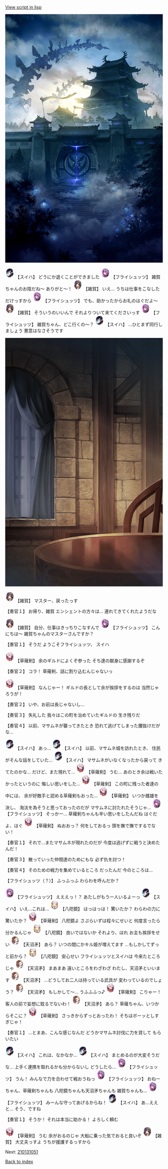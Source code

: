 [View script in lisp](../scripts/210131043.txt)

![masamune_castle.png](../images/backgrounds/masamune_castle.png)

<img src="../images/units/5401721.png" alt="5401721.png" height="34"/>
【スイハ】
どうにか退くことができました

<img src="../images/units/5502721.png" alt="5502721.png" height="34"/>
【フライシュッツ】
雑賀ちゃんのお陰だね～
ありがと～！

<img src="../images/units/502411.png" alt="502411.png" height="34"/>
【雑賀】
いえ…
うちは仕事をこなしただけっすから

<img src="../images/units/5502721.png" alt="5502721.png" height="34"/>
【フライシュッツ】
でも、助かったからお礼のはぐだよ～

<img src="../images/units/502411.png" alt="502411.png" height="34"/>
【雑賀】
そういうのいいんで
それよりついて来てくださいっす

<img src="../images/units/5502721.png" alt="5502721.png" height="34"/>
【フライシュッツ】
雑賀ちゃん、どこ行くの～？

<img src="../images/units/5401721.png" alt="5401721.png" height="34"/>
【スイハ】
…ひとまず同行しましょう
悪意はなさそうです

![201_room.png](../images/backgrounds/201_room.png)

<img src="../images/units/502411.png" alt="502411.png" height="34"/>
【雑賀】
マスター、戻ったっす

【奏官１】
お帰り、雑賀
エンシェントの方々は…
連れてきてくれたようだな

<img src="../images/units/502411.png" alt="502411.png" height="34"/>
【雑賀】
自分、仕事はきっちりこなすんで

<img src="../images/units/5502721.png" alt="5502721.png" height="34"/>
【フライシュッツ】
こんにちは～
雑賀ちゃんのマスターさんですか？

【奏官１】
そうだ
ようこそフライシュッツ、
スイハ

<img src="../images/units/100441.png" alt="100441.png" height="34"/>
【草薙剣】
余のギルドによくぞ参った
そち達の献身に感謝するぞ

【奏官２】
コラ！
草薙剣、話に割り込むんじゃないっ

<img src="../images/units/100441.png" alt="100441.png" height="34"/>
【草薙剣】
なんじゃー！
ギルドの長として余が挨拶をするのは
当然じゃろうが！

【奏官２】
いや、お前は長じゃないし…

【奏官３】
失礼した
我々はこの町を治めていたギルドの
生き残りだ

【奏官４】
以前、マサムネが襲ってきたとき
恐れて逃げてしまった腰抜けだがな…

<img src="../images/units/5401721.png" alt="5401721.png" height="34"/>
【スイハ】
あっ…

<img src="../images/units/5401721.png" alt="5401721.png" height="34"/>
【スイハ】
以前、マサムネ城を訪れたとき、
住民がそんな話をしていた…

<img src="../images/units/5401721.png" alt="5401721.png" height="34"/>
【スイハ】
マサムネがいなくなったから戻って
きてたのかな…
だけど、また現れて…

<img src="../images/units/100441.png" alt="100441.png" height="34"/>
【草薙剣】
うむ…
あのとき余は戦いたかったというのに
悔しい思いをした…

<img src="../images/units/100441.png" alt="100441.png" height="34"/>
【草薙剣】
この町に残った者達の中には、
余が好敵手と認める草薙剣もおった…

<img src="../images/units/100441.png" alt="100441.png" height="34"/>
【草薙剣】
いつか雌雄を決し、
淘汰を為そうと思っておったのだが
マサムネに討たれたそうじゃ…

<img src="../images/units/5502721.png" alt="5502721.png" height="34"/>
【フライシュッツ】
そっかー…
草薙剣ちゃんも辛い思いをしたんだね
はぐだよ、はぐ

<img src="../images/units/100441.png" alt="100441.png" height="34"/>
【草薙剣】
ぬおおっ？
何をしておるっ
頭を撫で撫でするでない！

【奏官１】
それで…またマサムネが現れたのだが
今度は逃げずに戦うと決めたんだ！

【奏官３】
散っていった仲間達のためにもな
必ず仇を討つ！

【奏官４】
そのための戦力を集めているところ
だったんだ
今のところは…

【フライシュッツ（？）】
ふっふっふ
わらわを呼んだか？

<img src="../images/units/5502721.png" alt="5502721.png" height="34"/>
【フライシュッツ】
えええっ！？
あたしがもう一人いるよーっ

<img src="../images/units/5401721.png" alt="5401721.png" height="34"/>
【スイハ】
いえ…これは…

<img src="../images/units/500331.png" alt="500331.png" height="34"/>
【八咫鏡】
はっはっは！
驚いたか？
わらわの力に驚いたか？

<img src="../images/units/100441.png" alt="100441.png" height="34"/>
【草薙剣】
八咫鏡よ
さぷらいずは程々にせいと
何度言ったら分かるんじゃ

<img src="../images/units/500331.png" alt="500331.png" height="34"/>
【八咫鏡】
良いではないか
それより、ほれ
お主も挨拶をせい

<img src="../images/units/300431.png" alt="300431.png" height="34"/>
【天沼矛】
あら？
いつの間にかキル姫が増えてます
…もしかしてずっと前から？

<img src="../images/units/500331.png" alt="500331.png" height="34"/>
【八咫鏡】
安心せい
フライシュッツとスイハは
今来たところじゃ

<img src="../images/units/300431.png" alt="300431.png" height="34"/>
【天沼矛】
まあまあ
遠いところをわざわざ
わたし、天沼矛といいます

<img src="../images/units/300431.png" alt="300431.png" height="34"/>
【天沼矛】
…どうしてお二人は持っている武具が
変わっているのでしょう？

<img src="../images/units/300431.png" alt="300431.png" height="34"/>
【天沼矛】
もしかして～…
うふふふっ♪

<img src="../images/units/100441.png" alt="100441.png" height="34"/>
【草薙剣】
こりゃー！
客人の前で妄想に耽るでないわ！

<img src="../images/units/300431.png" alt="300431.png" height="34"/>
【天沼矛】
あら？
草薙ちゃん、いつからそこに？

<img src="../images/units/100441.png" alt="100441.png" height="34"/>
【草薙剣】
さっきからずっとおったわ！
そちはボーッとしすぎじゃ！

【奏官１】
…とまあ、こんな感じなんだ
どうかマサムネ討伐に力を貸して
もらいたい

<img src="../images/units/5401721.png" alt="5401721.png" height="34"/>
【スイハ】
これは、なかなか…

<img src="../images/units/5401721.png" alt="5401721.png" height="34"/>
【スイハ】
まとめるのが大変そうだな…
上手く連携を取れるかも分からないし
どうしたら…

<img src="../images/units/5502721.png" alt="5502721.png" height="34"/>
【フライシュッツ】
うん！
みんなで力を合わせて戦おうねっ

<img src="../images/units/5502721.png" alt="5502721.png" height="34"/>
【フライシュッツ】
おねーちゃん、草薙剣ちゃんも
八咫鏡ちゃんも天沼矛ちゃんも
雑賀ちゃんも…

<img src="../images/units/5502721.png" alt="5502721.png" height="34"/>
【フライシュッツ】
みーんな守ってあげるからね！

<img src="../images/units/5401721.png" alt="5401721.png" height="34"/>
【スイハ】
あ…ええと…
そう、ですね

【奏官１】
そうか！
それは本当に助かる！
よろしく頼む

<img src="../images/units/100441.png" alt="100441.png" height="34"/>
【草薙剣】
うむ
余がおるのじゃ
大船に乗った気でおると良いぞ

<img src="../images/units/502411.png" alt="502411.png" height="34"/>
【雑賀】
大丈夫っすよ
うちが援護するっすから

Next: [210131051](210131051.md)

[Back to index](index.md)

